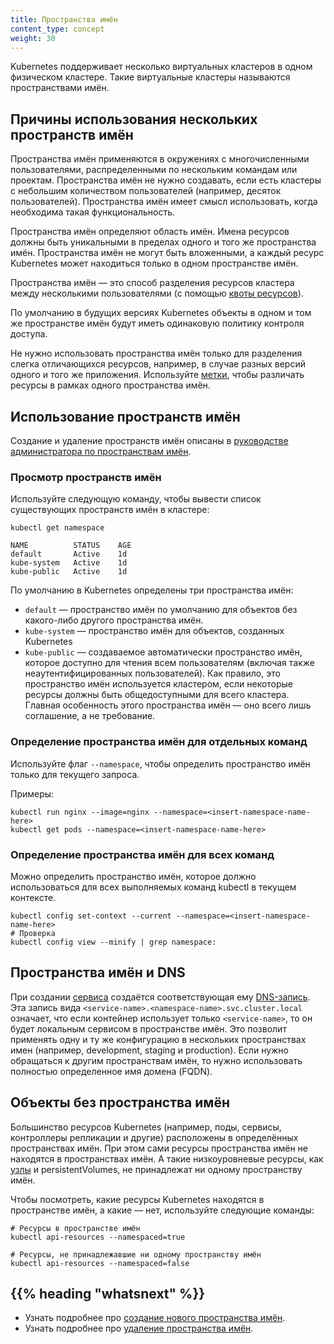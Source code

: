 ```yaml
---
title: Пространства имён
content_type: concept
weight: 30
---
```


<!-- overview -->

Kubernetes поддерживает несколько виртуальных кластеров в одном физическом кластере. Такие виртуальные кластеры называются пространствами имён.



<!-- body -->

## Причины использования нескольких пространств имён

Пространства имён применяются в окружениях с многочисленными пользователями, распределенными по нескольким командам или проектам. Пространства имён не нужно создавать, если есть кластеры с небольшим количеством пользователей (например, десяток пользователей). Пространства имён имеет смысл использовать, когда необходима такая функциональность.

Пространства имён определяют область имён. Имена ресурсов должны быть уникальными в пределах одного и того же пространства имён. Пространства имён не могут быть вложенными, а каждый ресурс Kubernetes может находиться только в одном пространстве имён.

Пространства имён — это способ разделения ресурсов кластера между несколькими пользователями (с помощью [квоты ресурсов](/docs/concepts/policy/resource-quotas/)).

По умолчанию в будущих версиях Kubernetes объекты в одном и том же пространстве имён будут иметь одинаковую политику контроля доступа.

Не нужно использовать пространства имён только для разделения слегка отличающихся ресурсов, например, в случае разных версий одного и того же приложения. Используйте [метки](/ru/docs/concepts/overview/working-with-objects/labels/), чтобы различать ресурсы в рамках одного пространства имён.

## Использование пространств имён

Создание и удаление пространств имён описаны в [руководстве администратора по пространствам имён](/docs/admin/namespaces).

### Просмотр пространств имён

Используйте следующую команду, чтобы вывести список существующих пространств имён в кластере:

```shell
kubectl get namespace
```
```
NAME          STATUS    AGE
default       Active    1d
kube-system   Active    1d
kube-public   Active    1d
```

По умолчанию в Kubernetes определены три пространства имён:

   * `default` — пространство имён по умолчанию для объектов без какого-либо другого пространства имён.
   * `kube-system` — пространство имён для объектов, созданных Kubernetes
   * `kube-public` — создаваемое автоматически пространство имён, которое доступно для чтения всем пользователям (включая также неаутентифицированных пользователей). Как правило, это пространство имён используется кластером, если некоторые ресурсы должны быть общедоступными для всего кластера. Главная особенность этого пространства имён — оно всего лишь соглашение, а не требование.

### Определение пространства имён для отдельных команд

Используйте флаг `--namespace`, чтобы определить пространство имён только для текущего запроса.

Примеры:

```shell
kubectl run nginx --image=nginx --namespace=<insert-namespace-name-here>
kubectl get pods --namespace=<insert-namespace-name-here>
```

### Определение пространства имён для всех команд

Можно определить пространство имён, которое должно использоваться для всех выполняемых команд kubectl в текущем контексте.

```shell
kubectl config set-context --current --namespace=<insert-namespace-name-here>
# Проверка
kubectl config view --minify | grep namespace:
```

## Пространства имён и DNS

При создании [сервиса](/docs/user-guide/services) создаётся соответствующая ему [DNS-запись](/docs/concepts/services-networking/dns-pod-service/).
Эта запись вида `<service-name>.<namespace-name>.svc.cluster.local` означает, что если контейнер использует только `<service-name>`, то он будет локальным сервисом в пространстве имён. Это позволит применять одну и ту же конфигурацию в нескольких пространствах имен (например, development, staging и production). Если нужно обращаться к другим пространствам имён, то нужно использовать полностью определенное имя домена (FQDN).

## Объекты без пространства имён

Большинство ресурсов Kubernetes (например, поды, сервисы, контроллеры репликации и другие) расположены в определённых пространствах имён. При этом сами ресурсы пространства имён не находятся в пространствах имён. А такие низкоуровневые ресурсы, как [узлы](/docs/admin/node) и persistentVolumes, не принадлежат ни одному пространству имён.

Чтобы посмотреть, какие ресурсы Kubernetes находятся в пространстве имён, а какие — нет, используйте следующие команды:

```shell
# Ресурсы в пространстве имён
kubectl api-resources --namespaced=true

# Ресурсы, не принадлежавшие ни одному пространству имён
kubectl api-resources --namespaced=false
```



## {{% heading "whatsnext" %}}

* Узнать подробнее про [создание нового пространства имён](/docs/tasks/administer-cluster/namespaces/#creating-a-new-namespace).
* Узнать подробнее про [удаление пространства имён](/docs/tasks/administer-cluster/namespaces/#deleting-a-namespace).


